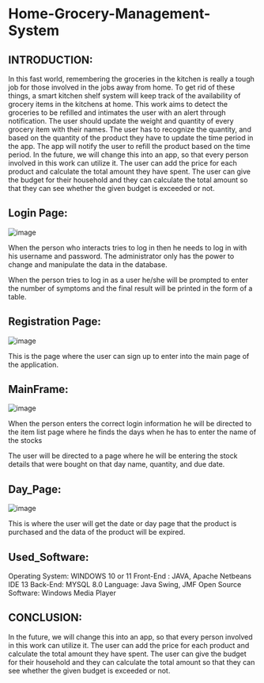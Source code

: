 # Home-Grocery-Management-System

## **INTRODUCTION**:

  In this fast world, remembering the groceries in the kitchen is really a tough job for those involved in the jobs away from home. To get rid of these things, a smart kitchen shelf system will keep track of the availability of grocery items in the kitchens at home.
 This work aims to detect the groceries to be refilled and intimates the user with an alert through notification. The user should update the weight and quantity of every grocery item with their names. 
The user has to recognize the quantity, and based on the quantity of the product they have to update the time period in the app. The app will notify the user to refill the product based on the time period. 
In the future, we will change this into an app, so that every person involved in this work can utilize it. The user can add the price for each product and calculate the total amount they have spent. 
The user can give the budget for their household and they can calculate the total amount so that they can see whether the given budget is exceeded or not.

## **Login Page**:

![image](https://github.com/Queen-coding/Home-Grocery-Management-System/assets/87422896/e5b13afa-ef92-4224-90dd-e32ef85ade5b)

When the person who interacts tries to log in then he needs to log in with his username and password. The administrator only has the power to change and manipulate the data in the database.

When the person tries to log in as a user he/she will be prompted to enter the number of symptoms and the final result will be printed in the form of a table.


## **Registration Page**:

![image](https://github.com/Queen-coding/Home-Grocery-Management-System/assets/87422896/6d9d6a2b-947a-47da-b09f-3c42495d6064)

This is the page where the user can sign up to enter into the main page of the application.

## **MainFrame**:

![image](https://github.com/Queen-coding/Home-Grocery-Management-System/assets/87422896/b5c61af2-b05d-4654-9a62-be330e4cc520)

 When the person enters the correct login information he will be directed to the item list page where he finds the days when he has to enter the name of the stocks

 The user will be directed  to a page where he will be entering the stock details that were bought on that day name, quantity, and due date.

## **Day_Page**:

![image](https://github.com/Queen-coding/Home-Grocery-Management-System/assets/87422896/f4c601cf-dea8-4530-ae25-a0e9f1173e5f)

This is where the user will get the date or day page that the product is purchased and the data of the product will be expired.

## **Used_Software**:

Operating System:	WINDOWS 10 or 11
Front-End 	:	JAVA, Apache Netbeans IDE 13
Back-End:	MYSQL 8.0
Language:	Java Swing, JMF
Open Source Software:	Windows Media Player

## **CONCLUSION**:

In the future, we will change this into an app, so that every person involved in this work can utilize it. The user can add the price for each product and calculate the total amount they have spent. The user can give the budget for their household and they can calculate the total amount so that they can see whether the given budget is exceeded or not.


